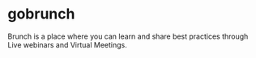 # gobrunch

Brunch is a place where you can learn and share best practices through 
Live webinars and Virtual Meetings.
